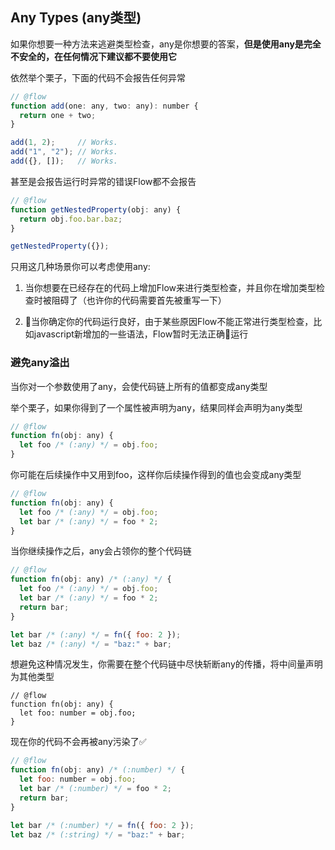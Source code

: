 ## Any Types (any类型)

如果你想要一种方法来逃避类型检查，any是你想要的答案，**但是使用any是完全不安全的，在任何情况下建议都不要使用它**

依然举个栗子，下面的代码不会报告任何异常

```javascript
// @flow
function add(one: any, two: any): number {
  return one + two;
}

add(1, 2);     // Works.
add("1", "2"); // Works.
add({}, []);   // Works.
```

甚至是会报告运行时异常的错误Flow都不会报告

```javascript
// @flow
function getNestedProperty(obj: any) {
  return obj.foo.bar.baz;
}

getNestedProperty({});
```

只用这几种场景你可以考虑使用any:

1. 当你想要在已经存在的代码上增加Flow来进行类型检查，并且你在增加类型检查时被阻碍了（也许你的代码需要首先被重写一下）

2. 当你确定你的代码运行良好，由于某些原因Flow不能正常进行类型检查，比如javascript新增加的一些语法，Flow暂时无法正确运行

### 避免any溢出

当你对一个参数使用了any，会使代码链上所有的值都变成any类型

举个栗子，如果你得到了一个属性被声明为any，结果同样会声明为any类型

```javascript
// @flow
function fn(obj: any) {
  let foo /* (:any) */ = obj.foo;
}
```

你可能在后续操作中又用到foo，这样你后续操作得到的值也会变成any类型

```javascript
// @flow
function fn(obj: any) {
  let foo /* (:any) */ = obj.foo;
  let bar /* (:any) */ = foo * 2;
}
```

当你继续操作之后，any会占领你的整个代码链

```javascript
// @flow
function fn(obj: any) /* (:any) */ {
  let foo /* (:any) */ = obj.foo;
  let bar /* (:any) */ = foo * 2;
  return bar;
}

let bar /* (:any) */ = fn({ foo: 2 });
let baz /* (:any) */ = "baz:" + bar;
```

想避免这种情况发生，你需要在整个代码链中尽快斩断any的传播，将中间量声明为其他类型

```javascipt
// @flow
function fn(obj: any) {
  let foo: number = obj.foo;
}
```

现在你的代码不会再被any污染了✅

```javascript
// @flow
function fn(obj: any) /* (:number) */ {
  let foo: number = obj.foo;
  let bar /* (:number) */ = foo * 2;
  return bar;
}

let bar /* (:number) */ = fn({ foo: 2 });
let baz /* (:string) */ = "baz:" + bar;

```

